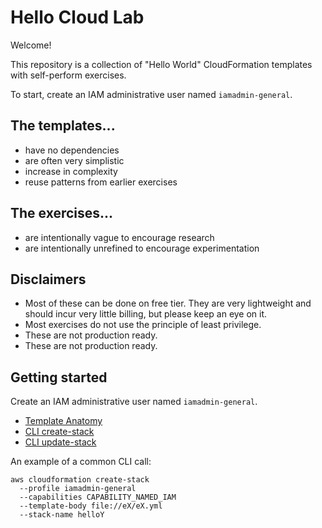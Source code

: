 # Hello Cloud Lab

Welcome! 

This repository is a collection of "Hello World" CloudFormation templates with self-perform exercises.

To start, create an IAM administrative user named `iamadmin-general`.

## The templates...
- have no dependencies
- are often very simplistic
- increase in complexity
- reuse patterns from earlier exercises

## The exercises...
- are intentionally vague to encourage research
- are intentionally unrefined to encourage experimentation

## Disclaimers
- Most of these can be done on free tier. They are very lightweight and should incur very little billing, but please keep an eye on it.
- Most exercises do not use the principle of least privilege.
- These are not production ready.
- These are not production ready.

## Getting started

Create an IAM administrative user named `iamadmin-general`.

- [Template Anatomy](https://docs.aws.amazon.com/AWSCloudFormation/latest/UserGuide/template-anatomy.html)
- [CLI create-stack](https://docs.aws.amazon.com/cli/latest/reference/cloudformation/create-stack.html)
- [CLI update-stack](https://docs.aws.amazon.com/cli/latest/reference/cloudformation/update-stack.html)

An example of a common CLI call:
  ```
  aws cloudformation create-stack 
    --profile iamadmin-general 
    --capabilities CAPABILITY_NAMED_IAM 
    --template-body file://eX/eX.yml 
    --stack-name helloY
  ```